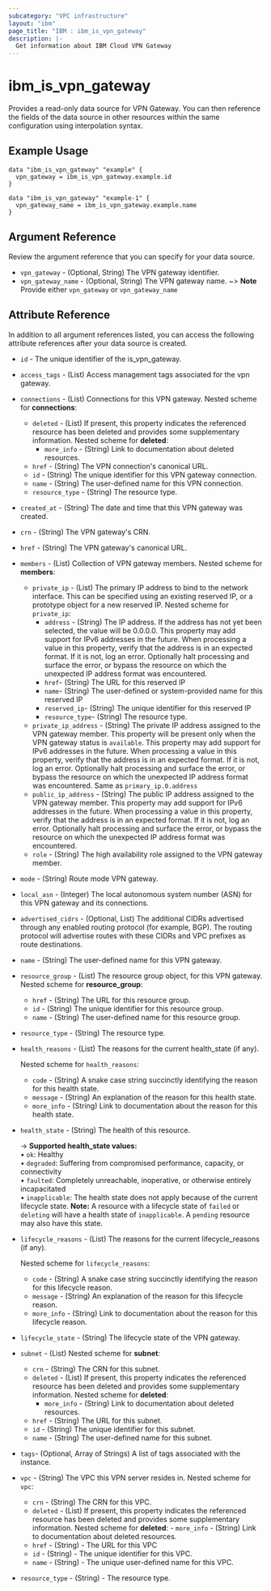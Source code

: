 ```yaml
---
subcategory: "VPC infrastructure"
layout: "ibm"
page_title: "IBM : ibm_is_vpn_gateway"
description: |-
  Get information about IBM Cloud VPN Gateway
---
```


# ibm_is_vpn_gateway

Provides a read-only data source for VPN Gateway. You can then reference the fields of the data source in other resources within the same configuration using interpolation syntax.

## Example Usage

```hcl
data "ibm_is_vpn_gateway" "example" {
  vpn_gateway = ibm_is_vpn_gateway.example.id
}

data "ibm_is_vpn_gateway" "example-1" {
  vpn_gateway_name = ibm_is_vpn_gateway.example.name
}
```

## Argument Reference

Review the argument reference that you can specify for your data source.

- `vpn_gateway` - (Optional, String) The VPN gateway identifier.
- `vpn_gateway_name` - (Optional, String) The VPN gateway name.
  ~> **Note** Provide either `vpn_gateway` or `vpn_gateway_name`

## Attribute Reference

In addition to all argument references listed, you can access the following attribute references after your data source is created.

- `id` - The unique identifier of the is_vpn_gateway.
- `access_tags`  - (List) Access management tags associated for the vpn gateway.
- `connections` - (List) Connections for this VPN gateway.
  Nested scheme for **connections**:
	- `deleted` - (List) If present, this property indicates the referenced resource has been deleted and provides some supplementary information.
	  Nested scheme for **deleted**:
		- `more_info` - (String) Link to documentation about deleted resources.
	- `href` - (String) The VPN connection's canonical URL.
	- `id` - (String) The unique identifier for this VPN gateway connection.
	- `name` - (String) The user-defined name for this VPN connection.
	- `resource_type` - (String) The resource type.

- `created_at` - (String) The date and time that this VPN gateway was created.

- `crn` - (String) The VPN gateway's CRN.

- `href` - (String) The VPN gateway's canonical URL.

- `members` - (List) Collection of VPN gateway members.
  Nested scheme for **members**:

	- `private_ip` - (List) The primary IP address to bind to the network interface. This can be specified using an existing reserved IP, or a prototype object for a new reserved IP.
		Nested scheme for `private_ip`:
		- `address` - (String) The IP address. If the address has not yet been selected, the value will be 0.0.0.0. This property may add support for IPv6 addresses in the future. When processing a value in this property, verify that the address is in an expected format. If it is not, log an error. Optionally halt processing and surface the error, or bypass the resource on which the unexpected IP address format was encountered.
		- `href`- (String) The URL for this reserved IP
		- `name`- (String) The user-defined or system-provided name for this reserved IP
		- `reserved_ip`- (String) The unique identifier for this reserved IP
		- `resource_type`- (String) The resource type.
	- `private_ip_address` - (String) The private IP address assigned to the VPN gateway member. This property will be present only when the VPN gateway status is `available`. This property may add support for IPv6 addresses in the future. When processing a value in this property, verify that the address is in an expected format. If it is not, log an error. Optionally halt processing and surface the error, or bypass the resource on which the unexpected IP address format was encountered. Same as `primary_ip.0.address`
	- `public_ip_address` - (String) The public IP address assigned to the VPN gateway member. This property may add support for IPv6 addresses in the future. When processing a value in this property, verify that the address is in an expected format. If it is not, log an error. Optionally halt processing and surface the error, or bypass the resource on which the unexpected IP address format was encountered.
	- `role` - (String) The high availability role assigned to the VPN gateway member.

- `mode` - (String) Route mode VPN gateway.
- `local_asn` - (Integer) The local autonomous system number (ASN) for this VPN gateway and its connections.
- `advertised_cidrs` - (Optional, List) The additional CIDRs advertised through any enabled routing protocol (for example, BGP). The routing protocol will advertise routes with these CIDRs and VPC prefixes as route destinations.

- `name` - (String) The user-defined name for this VPN gateway.

- `resource_group` - (List) The resource group object, for this VPN gateway.
  Nested scheme for **resource_group**:
	- `href` - (String) The URL for this resource group.
	- `id` - (String) The unique identifier for this resource group.
	- `name` - (String) The user-defined name for this resource group.

- `resource_type` - (String) The resource type.

- `health_reasons` - (List) The reasons for the current health_state (if any).

  Nested scheme for `health_reasons`:
  - `code` - (String) A snake case string succinctly identifying the reason for this health state.
  - `message` - (String) An explanation of the reason for this health state.
  - `more_info` - (String) Link to documentation about the reason for this health state.
- `health_state` - (String) The health of this resource.

  -> **Supported health_state values:** 
    </br>&#x2022; `ok`: Healthy
    </br>&#x2022; `degraded`: Suffering from compromised performance, capacity, or connectivity
    </br>&#x2022; `faulted`: Completely unreachable, inoperative, or otherwise entirely incapacitated
    </br>&#x2022; `inapplicable`: The health state does not apply because of the current lifecycle state. 
      **Note:** A resource with a lifecycle state of `failed` or `deleting` will have a health state of `inapplicable`. A `pending` resource may also have this state.
- `lifecycle_reasons` - (List) The reasons for the current lifecycle_reasons (if any).

  Nested scheme for `lifecycle_reasons`:
  - `code` - (String) A snake case string succinctly identifying the reason for this lifecycle reason.
  - `message` - (String) An explanation of the reason for this lifecycle reason.
  - `more_info` - (String) Link to documentation about the reason for this lifecycle reason.
- `lifecycle_state` - (String) The lifecycle state of the VPN gateway.
- `subnet` - (List) 
  Nested scheme for **subnet**:
	- `crn` - (String) The CRN for this subnet.
	- `deleted` - (List) If present, this property indicates the referenced resource has been deleted and provides some supplementary information.
	  Nested scheme for **deleted**:
		- `more_info` - (String) Link to documentation about deleted resources.
	- `href` - (String) The URL for this subnet.
	- `id` - (String) The unique identifier for this subnet.
	- `name` - (String) The user-defined name for this subnet.
- `tags`- (Optional, Array of Strings) A list of tags associated with the instance.
- `vpc` - (String) The VPC this VPN server resides in.
  Nested scheme for `vpc`:
  - `crn` - (String) The CRN for this VPC.
  - `deleted` - (List) 	If present, this property indicates the referenced resource has been deleted and provides some supplementary information.
	  Nested scheme for **deleted**:
		- `more_info` - (String) Link to documentation about deleted resources.
  - `href` - (String) - The URL for this VPC
  - `id` - (String) - The unique identifier for this VPC.
  - `name` - (String) - The unique user-defined name for this VPC.
- `resource_type` - (String) - The resource type.

